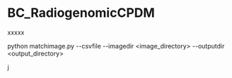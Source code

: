 # BC_RadiogenomicCPDM
xxxxx

python matchimage.py --csvfile <file> --imagedir <image_directory> --outputdir <output_directory>

j

